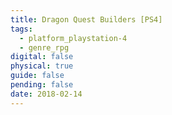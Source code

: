 ```yaml
---
title: Dragon Quest Builders [PS4]
tags:
  - platform_playstation-4
  - genre_rpg
digital: false
physical: true
guide: false
pending: false
date: 2018-02-14
---
```

